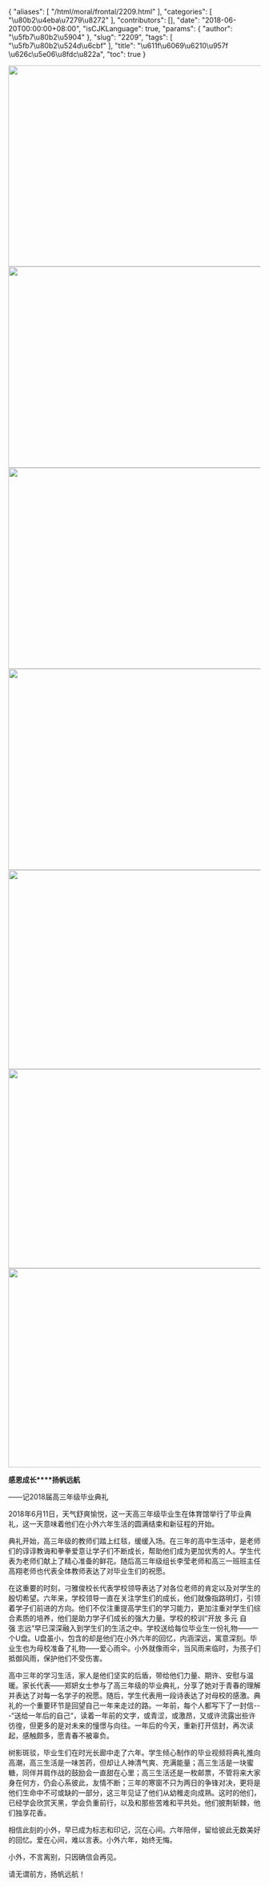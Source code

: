 {
    "aliases": [
        "/html/moral/frontal/2209.html"
    ],
    "categories": [
        "\u80b2\u4eba\u7279\u8272"
    ],
    "contributors": [],
    "date": "2018-06-20T00:00:00+08:00",
    "isCJKLanguage": true,
    "params": {
        "author": "\u5fb7\u80b2\u5904"
    },
    "slug": "2209",
    "tags": [
        "\u5fb7\u80b2\u524d\u6cbf"
    ],
    "title": "\u611f\u6069\u6210\u957f  \u626c\u5e06\u8fdc\u822a",
    "toc": true
}


<img
    src="https://cdn.tfls.online/mirror/full/c215ab43857e5d3fff75c31745951e7d91efd17e.jpg"
    style="display:block;margin-left:auto;margin-right:auto;"
    decoding="async"
    fetchpriority="auto"
    loading="lazy"
    height="401"
    width="600"
/>
<img
    src="https://cdn.tfls.online/mirror/full/2ad6942d66c6366b47670b5f9f04aa3c2c134ee8.jpg"
    style="display:block;margin-left:auto;margin-right:auto;"
    decoding="async"
    fetchpriority="auto"
    loading="lazy"
    height="401"
    width="600"
/>
<img
    src="https://cdn.tfls.online/mirror/full/e30dd72f97916fc04e5e93dee42f353df108cdc8.jpg"
    style="display:block;margin-left:auto;margin-right:auto;"
    decoding="async"
    fetchpriority="auto"
    loading="lazy"
    height="401"
    width="600"
/>
<img
    src="https://cdn.tfls.online/mirror/full/eaad2d97b725f767966e3a48709f4e071b534757.jpg"
    style="display:block;margin-left:auto;margin-right:auto;"
    decoding="async"
    fetchpriority="auto"
    loading="lazy"
    height="401"
    width="600"
/>
<img
    src="https://cdn.tfls.online/mirror/full/7b9f4cc80ce95951ae1873d024e940a98e28713a.jpg"
    style="display:block;margin-left:auto;margin-right:auto;"
    decoding="async"
    fetchpriority="auto"
    loading="lazy"
    height="397"
    width="600"
/>
<img
    src="https://cdn.tfls.online/mirror/full/6e7dbce4c56f04e0931106d73ecf7abc431e9457.jpg"
    style="display:block;margin-left:auto;margin-right:auto;"
    decoding="async"
    fetchpriority="auto"
    loading="lazy"
    height="397"
    width="600"
/>
<img
    src="https://cdn.tfls.online/mirror/full/6f7d0ead41320b293899fae8132a3b7f36d4b7f5.jpg"
    style="display:block;margin-left:auto;margin-right:auto;"
    decoding="async"
    fetchpriority="auto"
    loading="lazy"
    height="397"
    width="600"
/>







**感恩成长****扬帆远航**




——记2018届高三年级毕业典礼




2018年6月11日，天气舒爽愉悦，这一天高三年级毕业生在体育馆举行了毕业典礼，这一天意味着他们在小外六年生活的圆满结束和新征程的开始。




典礼开始，高三年级的教师们踏上红毯，缓缓入场。在三年的高中生活中，是老师们的谆谆教诲和拳拳爱意让学子们不断成长，帮助他们成为更加优秀的人。学生代表为老师们献上了精心准备的鲜花。随后高三年级组长李莹老师和高三一班班主任高翔老师也代表全体教师表达了对毕业生们的祝愿。




在这重要的时刻，刁雅俊校长代表学校领导表达了对各位老师的肯定以及对学生的殷切希望。六年来，学校领导一直在关注学生们的成长，他们就像指路明灯，引领着学子们前进的方向。他们不仅注重提高学生们的学习能力，更加注重对学生们综合素质的培养，他们是助力学子们成长的强大力量。学校的校训“开放 多元 自强 志远”早已深深融入到学生们的生活之中。学校送给每位毕业生一份礼物——一个U盘。U盘虽小，包含的却是他们在小外六年的回忆，内涵深远，寓意深刻。毕业生也为母校准备了礼物——爱心雨伞。小外就像雨伞，当风雨来临时，为孩子们抵御风雨，保护他们不受伤害。




高中三年的学习生活，家人是他们坚实的后盾，带给他们力量、期许、安慰与温暖。家长代表——郑妍女士参与了高三年级的毕业典礼，分享了她对于青春的理解并表达了对每一名学子的祝愿。随后，学生代表用一段诗表达了对母校的感激。典礼的一个重要环节是回望自己一年来走过的路。一年前，每个人都写下了一封信---“送给一年后的自己“，读着一年前的文字，或青涩，或激昂，又或许流露出些许彷徨，但更多的是对未来的憧憬与向往。一年后的今天，重新打开信封，再次读起，感触颇多，愿青春不被辜负。




树影斑驳，毕业生们在时光长廊中走了六年。学生倾心制作的毕业视频将典礼推向高潮，高三生活是一味苦药，但却让人神清气爽、充满能量；高三生活是一块蜜糖，同伴并肩作战的鼓励会一直甜在心里；高三生活还是一枚邮票，不管将来大家身在何方，仍会心系彼此，友情不断；三年的寒窗不只为两日的争锋对决，更将是他们生命中不可或缺的一部分，这三年见证了他们从幼稚走向成熟。这时的他们，已经学会欣赏天黑，学会负重前行，以及和那些苦难和平共处。他们披荆斩棘，他们独享花香。




相信此刻的小外，早已成为标志和印记，沉在心间。六年陪伴，留给彼此无数美好的回忆。爱在心间，难以言表。小外六年，始终无悔。




小外，不言离别，只因确信会再见。




请无谓前方，扬帆远航！




 




 




  



